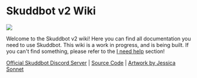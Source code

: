 # Skuddbot v2 Wiki


![](https://lh6.googleusercontent.com/q2h6ehU-36I89WL3kJ4lfRVhrvdZ7beEEHi3s6NiQJSPXM4L6DIraIVusdXQ04BrKsYYJRXAihAk_HbJ0700LWlWYI9uRj33fxPdr9-FOtp0J3ewIaX7140Z-NE4Nqmv3W94CVbc)

Welcome to the Skuddbot v2 wiki! Here you can find all documentation you need to use Skuddbot.
This wiki is a work in progress, and is being built. If you can't find something, please refer to the [I need help](i-need-help.md) section!

 [Official Skuddbot Discord Server](https://discord.gg/GmrwEka) \| [Source Code](https://github.com/Cooltimmetje/Skuddbot-v2) \| [Artwork by Jessica Sonnet](https://twitter.com/jessicasonnet)


